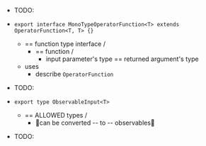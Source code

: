 * TODO:

* `export interface MonoTypeOperatorFunction<T> extends OperatorFunction<T, T> {}`
  * == function type interface /
    * == function /
      * input parameter's type == returned argument's type
  * uses
    * describe `OperatorFunction`

* TODO:

* `export type ObservableInput<T>`
  * == ALLOWED types /
    * 👀can be converted -- to -- observables👀

* TODO:
